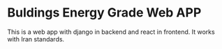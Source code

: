 # Buldings Energy Grade Web APP
 This is a web app with django in backend and react in frontend. It works with Iran standards.
